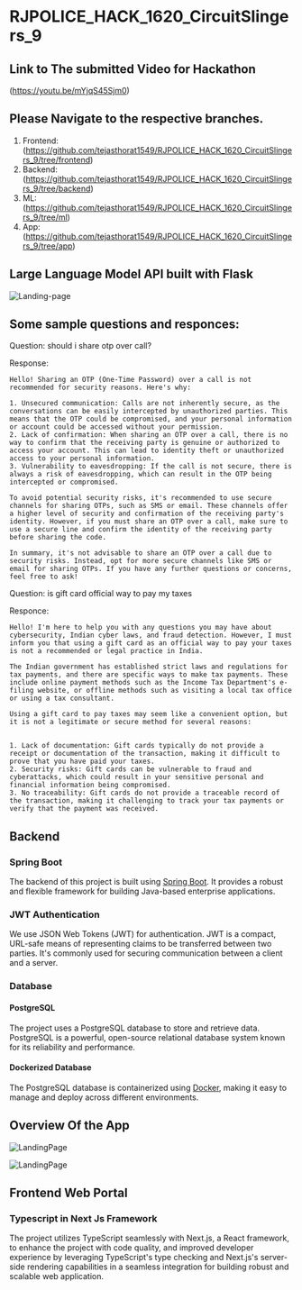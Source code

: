# RJPOLICE_HACK_1620_CircuitSlingers_9

## Link to The submitted Video for Hackathon 

(https://youtu.be/mYjqS45Sjm0)

## Please Navigate to the respective branches.

1) Frontend: (https://github.com/tejasthorat1549/RJPOLICE_HACK_1620_CircuitSlingers_9/tree/frontend)
2) Backend: (https://github.com/tejasthorat1549/RJPOLICE_HACK_1620_CircuitSlingers_9/tree/backend)
3) ML: (https://github.com/tejasthorat1549/RJPOLICE_HACK_1620_CircuitSlingers_9/tree/ml)
4) App: (https://github.com/tejasthorat1549/RJPOLICE_HACK_1620_CircuitSlingers_9/tree/app)

## Large Language Model API built with Flask

![Landing-page](https://github.com/tejasthorat1549/RJPOLICE_HACK_1620_CircuitSlingers_9/assets/97504422/8f2372cb-ff1f-4882-9d28-9027aa4d968b)

## Some sample questions and responces:

Question: should i share otp over call?

Response:
```
Hello! Sharing an OTP (One-Time Password) over a call is not recommended for security reasons. Here's why:

1. Unsecured communication: Calls are not inherently secure, as the conversations can be easily intercepted by unauthorized parties. This means that the OTP could be compromised, and your personal information or account could be accessed without your permission.
2. Lack of confirmation: When sharing an OTP over a call, there is no way to confirm that the receiving party is genuine or authorized to access your account. This can lead to identity theft or unauthorized access to your personal information.
3. Vulnerability to eavesdropping: If the call is not secure, there is always a risk of eavesdropping, which can result in the OTP being intercepted or compromised.

To avoid potential security risks, it's recommended to use secure channels for sharing OTPs, such as SMS or email. These channels offer a higher level of security and confirmation of the receiving party's identity. However, if you must share an OTP over a call, make sure to use a secure line and confirm the identity of the receiving party before sharing the code.

In summary, it's not advisable to share an OTP over a call due to security risks. Instead, opt for more secure channels like SMS or email for sharing OTPs. If you have any further questions or concerns, feel free to ask!
```

Question: is gift card official way to pay my taxes

Responce:
```
Hello! I'm here to help you with any questions you may have about cybersecurity, Indian cyber laws, and fraud detection. However, I must inform you that using a gift card as an official way to pay your taxes is not a recommended or legal practice in India.

The Indian government has established strict laws and regulations for tax payments, and there are specific ways to make tax payments. These include online payment methods such as the Income Tax Department's e-filing website, or offline methods such as visiting a local tax office or using a tax consultant.

Using a gift card to pay taxes may seem like a convenient option, but it is not a legitimate or secure method for several reasons:


1. Lack of documentation: Gift cards typically do not provide a receipt or documentation of the transaction, making it difficult to prove that you have paid your taxes.
2. Security risks: Gift cards can be vulnerable to fraud and cyberattacks, which could result in your sensitive personal and financial information being compromised.
3. No traceability: Gift cards do not provide a traceable record of the transaction, making it challenging to track your tax payments or verify that the payment was received.

```
## Backend

### Spring Boot

The backend of this project is built using [Spring Boot](https://spring.io/projects/spring-boot). It provides a robust and flexible framework for building Java-based enterprise applications.

### JWT Authentication

We use JSON Web Tokens (JWT) for authentication. JWT is a compact, URL-safe means of representing claims to be transferred between two parties. It's commonly used for securing communication between a client and a server.

### Database

#### PostgreSQL

The project uses a PostgreSQL database to store and retrieve data. PostgreSQL is a powerful, open-source relational database system known for its reliability and performance.

#### Dockerized Database

The PostgreSQL database is containerized using [Docker](https://www.docker.com/), making it easy to manage and deploy across different environments.


## Overview Of the App 

![LandingPage](https://github.com/tejasthorat1549/RJPOLICE_HACK_1620_CircuitSlingers_9/blob/main/Image1)

![LandingPage](https://github.com/tejasthorat1549/RJPOLICE_HACK_1620_CircuitSlingers_9/blob/main/Image2)

## Frontend Web Portal

### Typescript in Next Js Framework

The project utilizes TypeScript seamlessly with Next.js, a React framework, to enhance the project with code quality, and improved developer experience by leveraging TypeScript's type checking and Next.js's server-side rendering capabilities in a seamless integration for building robust and scalable web application.


